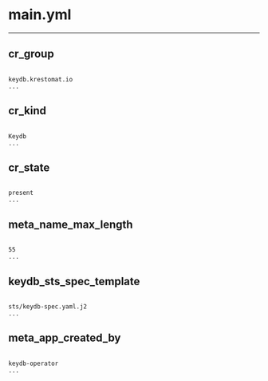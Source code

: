 



# main.yml

---
## cr_group

```

keydb.krestomat.io
...

```
## cr_kind

```

Keydb
...

```
## cr_state

```

present
...

```
## meta_name_max_length

```

55
...

```
## keydb_sts_spec_template

```

sts/keydb-spec.yaml.j2
...

```
## meta_app_created_by

```

keydb-operator
...

```